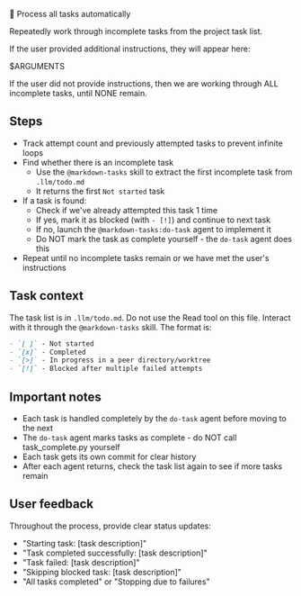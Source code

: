 🔁 Process all tasks automatically

Repeatedly work through incomplete tasks from the project task list.

If the user provided additional instructions, they will appear here:

<instructions>
$ARGUMENTS
</instructions>

If the user did not provide instructions, then we are working through ALL incomplete tasks, until NONE remain.

## Steps

- Track attempt count and previously attempted tasks to prevent infinite loops
- Find whether there is an incomplete task
  - Use the `@markdown-tasks` skill to extract the first incomplete task from `.llm/todo.md`
  - It returns the first `Not started` task
- If a task is found:
  - Check if we've already attempted this task 1 time
  - If yes, mark it as blocked (with `- [!]`) and continue to next task
  - If no, launch the `@markdown-tasks:do-task` agent to implement it
  - Do NOT mark the task as complete yourself - the `do-task` agent does this
- Repeat until no incomplete tasks remain or we have met the user's instructions

## Task context

The task list is in `.llm/todo.md`. Do not use the Read tool on this file. Interact with it through the `@markdown-tasks` skill. The format is:

```markdown
- `[ ]` - Not started
- `[x]` - Completed
- `[>]` - In progress in a peer directory/worktree
- `[!]` - Blocked after multiple failed attempts
```

## Important notes

- Each task is handled completely by the `do-task` agent before moving to the next
- The `do-task` agent marks tasks as complete - do NOT call task_complete.py yourself
- Each task gets its own commit for clear history
- After each agent returns, check the task list again to see if more tasks remain

## User feedback

Throughout the process, provide clear status updates:
- "Starting task: [task description]"
- "Task completed successfully: [task description]"
- "Task failed: [task description]"
- "Skipping blocked task: [task description]"
- "All tasks completed" or "Stopping due to failures"

